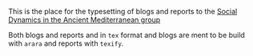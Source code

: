 

This is the place for the typesetting of blogs and reports to the [Social Dynamics in the Ancient Mediterranean group](https://github.com/sdam-au)


Both blogs and reports and in `tex` format and blogs are ment to be build with `arara` and reports with `texify`.

